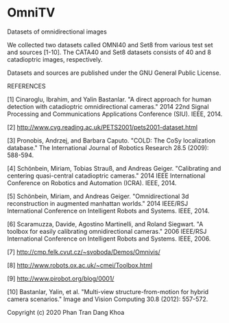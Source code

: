 # OmniTV
Datasets of omnidirectional images

We collected two datasets called OMNI40 and Set8 from various test set and sources [1-10]. The CATA40 and Set8 datasets consists of 40  and 8 catadioptric images, respectively. 

Datasets and sources are published under the GNU General Public License.

REFERENCES

[1] Cinaroglu, Ibrahim, and Yalin Bastanlar. "A direct approach for human detection with catadioptric omnidirectional cameras." 2014 22nd Signal Processing and Communications Applications Conference (SIU). IEEE, 2014.

[2] http://www.cvg.reading.ac.uk/PETS2001/pets2001-dataset.html

[3] Pronobis, Andrzej, and Barbara Caputo. "COLD: The CoSy localization database." The International Journal of Robotics Research 28.5 (2009): 588-594.

[4] Schönbein, Miriam, Tobias Strauß, and Andreas Geiger. "Calibrating and centering quasi-central catadioptric cameras." 2014 IEEE International Conference on Robotics and Automation (ICRA). IEEE, 2014.

[5] Schönbein, Miriam, and Andreas Geiger. "Omnidirectional 3d reconstruction in augmented manhattan worlds." 2014 IEEE/RSJ International Conference on Intelligent Robots and Systems. IEEE, 2014.

[6] Scaramuzza, Davide, Agostino Martinelli, and Roland Siegwart. "A toolbox for easily calibrating omnidirectional cameras." 2006 IEEE/RSJ International Conference on Intelligent Robots and Systems. IEEE, 2006.

[7] http://cmp.felk.cvut.cz/~svoboda/Demos/Omnivis/

[8] http://www.robots.ox.ac.uk/~cmei/Toolbox.html

[9] http://www.pirobot.org/blog/0001/

[10] Bastanlar, Yalin, et al. "Multi-view structure-from-motion for hybrid camera scenarios." Image and Vision Computing 30.8 (2012): 557-572.

Copyright (c) 2020 Phan Tran Dang Khoa
